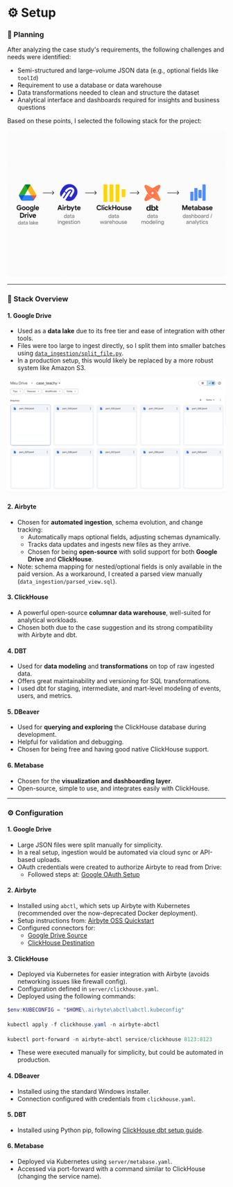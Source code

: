# ⚙️ Setup

### 🧭 Planning

After analyzing the case study's requirements, the following challenges and needs were identified:

- Semi-structured and large-volume JSON data (e.g., optional fields like `toolId`)
- Requirement to use a database or data warehouse
- Data transformations needed to clean and structure the dataset
- Analytical interface and dashboards required for insights and business questions

Based on these points, I selected the following stack for the project:

![Workflow](./images/workflow.png)

---

### 🔧 Stack Overview

#### 1. Google Drive

- Used as a **data lake** due to its free tier and ease of integration with other tools.
- Files were too large to ingest directly, so I split them into smaller batches using [`data_ingestion/split_file.py`](data_ingestion/split_file.py).
- In a production setup, this would likely be replaced by a more robust system like Amazon S3.

![Workflow](./images/drive.png)

#### 2. Airbyte

- Chosen for **automated ingestion**, schema evolution, and change tracking:
  - Automatically maps optional fields, adjusting schemas dynamically.
  - Tracks data updates and ingests new files as they arrive.
  - Chosen for being **open-source** with solid support for both **Google Drive** and **ClickHouse**.
- Note: schema mapping for nested/optional fields is only available in the paid version. As a workaround, I created a parsed view manually (`data_ingestion/parsed_view.sql`).

#### 3. ClickHouse

- A powerful open-source **columnar data warehouse**, well-suited for analytical workloads.
- Chosen both due to the case suggestion and its strong compatibility with Airbyte and dbt.

#### 4. DBT

- Used for **data modeling** and **transformations** on top of raw ingested data.
- Offers great maintainability and versioning for SQL transformations.
- I used dbt for staging, intermediate, and mart-level modeling of events, users, and metrics.

#### 5. DBeaver

- Used for **querying and exploring** the ClickHouse database during development.
- Helpful for validation and debugging.
- Chosen for being free and having good native ClickHouse support.

#### 6. Metabase

- Chosen for the **visualization and dashboarding layer**.
- Open-source, simple to use, and integrates easily with ClickHouse.

---

### ⚙️ Configuration

#### 1. Google Drive

- Large JSON files were split manually for simplicity.
- In a real setup, ingestion would be automated via cloud sync or API-based uploads.
- OAuth credentials were created to authorize Airbyte to read from Drive:
  - Followed steps at: [Google OAuth Setup](https://cloud.google.com/looker/docs/looker-core-create-oauth?hl=pt-br)

#### 2. Airbyte

- Installed using `abctl`, which sets up Airbyte with Kubernetes (recommended over the now-deprecated Docker deployment).
- Setup instructions from: [Airbyte OSS Quickstart](https://docs.airbyte.com/using-airbyte/getting-started/oss-quickstart)
- Configured connectors for:
  - [Google Drive Source](https://docs.airbyte.com/integrations/sources/google-drive)
  - [ClickHouse Destination](https://docs.airbyte.com/integrations/destinations/clickhouse)

#### 3. ClickHouse

- Deployed via Kubernetes for easier integration with Airbyte (avoids networking issues like firewall config).
- Configuration defined in `server/clickhouse.yaml`.
- Deployed using the following commands:

```powershell
$env:KUBECONFIG = "$HOME\.airbyte\abctl\abctl.kubeconfig"

kubectl apply -f clickhouse.yaml -n airbyte-abctl

kubectl port-forward -n airbyte-abctl service/clickhouse 8123:8123
```

- These were executed manually for simplicity, but could be automated in production.

#### 4. DBeaver

- Installed using the standard Windows installer.
- Connection configured with credentials from `clickhouse.yaml`.

#### 5. DBT

- Installed using Python pip, following [ClickHouse dbt setup guide](https://clickhouse.com/docs/integrations/dbt).

#### 6. Metabase

- Deployed via Kubernetes using `server/metabase.yaml`.
- Accessed via port-forward with a command similar to ClickHouse (changing the service name).